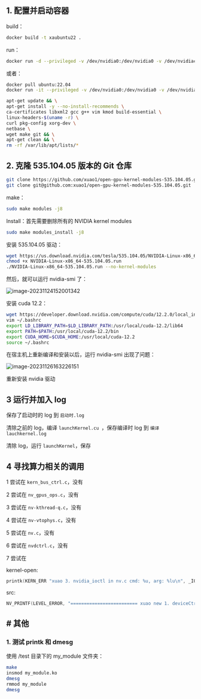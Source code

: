 ## 1. 配置并启动容器

build：

```bash
docker build -t xaubuntu22 .
```

run：

```bash
docker run -d --privileged -v /dev/nvidia0:/dev/nvidia0 -v /dev/nvidiactl:/dev/nvidiactl xaubuntu22
```

或者：

```bash
docker pull ubuntu:22.04
docker run -it --privileged -v /dev/nvidia0:/dev/nvidia0 -v /dev/nvidiactl:/dev/nvidiactl ubuntu:22.04

apt-get update && \
apt-get install -y --no-install-recommends \
ca-certificates libxml2 gcc g++ vim kmod build-essential \
linux-headers-$(uname -r) \
curl pkg-config xorg-dev \
netbase \
wget make git && \
apt-get clean && \
rm -rf /var/lib/apt/lists/*
```

## 2. 克隆 535.104.05 版本的 Git 仓库

```bash
git clone https://github.com/xuao1/open-gpu-kernel-modules-535.104.05.git
git clone git@github.com:xuao1/open-gpu-kernel-modules-535.104.05.git
```

make：

```bash
sudo make modules -j8
```

Install：首先需要删除所有的 NVIDIA kernel modules

```bash
sudo make modules_install -j8
```

安装 535.104.05 驱动：

```bash
wget https://us.download.nvidia.com/tesla/535.104.05/NVIDIA-Linux-x86_64-535.104.05.run
chmod +x NVIDIA-Linux-x86_64-535.104.05.run 
./NVIDIA-Linux-x86_64-535.104.05.run --no-kernel-modules
```

然后，就可以运行 nvidia-smi 了：

![image-20231124152001342](C:\Users\15370\AppData\Roaming\Typora\typora-user-images\image-20231124152001342.png)

安装 cuda 12.2：

```bash
wget https://developer.download.nvidia.com/compute/cuda/12.2.0/local_installers/cuda_12.2.0_535.54.03_linux.run
vim ~/.bashrc
export LD_LIBRARY_PATH=$LD_LIBRARY_PATH:/usr/local/cuda-12.2/lib64
export PATH=$PATH:/usr/local/cuda-12.2/bin
export CUDA_HOME=$CUDA_HOME:/usr/local/cuda-12.2
source ~/.bashrc
```

在宿主机上重新编译和安装以后，运行 nvidia-smi 出现了问题：

![image-20231126163226151](C:\Users\15370\AppData\Roaming\Typora\typora-user-images\image-20231126163226151.png)

重新安装 nvidia 驱动

## 3 运行并加入 log

保存了启动时的 log 到 `启动时.log`

清除之前的 log，编译 `launchKernel.cu `，保存编译时 log 到 `编译lauchkernel.log`

清除 log，运行 `launchKernel`，保存

## 4 寻找算力相关的调用

1 尝试在 `kern_bus_ctrl.c`，没有

2 尝试在 `nv_gpus_ops.c`，没有

3 尝试在 `nv-kthread-q.c`，没有

4 尝试在 `nv-vtophys.c`，没有

5 尝试在 `nv.c`，没有

6 尝试在 `nvdctrl.c`，没有

7 尝试在 

kernel-open:

```c
printk(KERN_ERR "xuao 3. nvidia_ioctl in nv.c cmd: %u, arg: %lu\n", _IOC_NR(cmd), i_arg);
```

src:

```c
NV_PRINTF(LEVEL_ERROR, "========================= xuao new 1. deviceCtrlCmdHostGetCapsV2_IMPL in kern_bus_ctrl.c\n");
```



## # 其他

### 1. 测试 printk 和 dmesg

使用 /test 目录下的 my_module 文件夹：

```bash
make
insmod my_module.ko
dmesg
rmmod my_module
dmesg	
```

